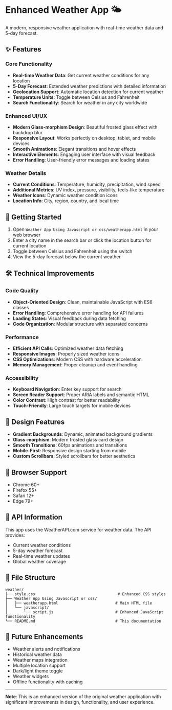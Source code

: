 # Enhanced Weather App 🌤️

A modern, responsive weather application with real-time weather data and 5-day forecast.

## ✨ Features

### Core Functionality
- **Real-time Weather Data**: Get current weather conditions for any location
- **5-Day Forecast**: Extended weather predictions with detailed information
- **Geolocation Support**: Automatic location detection for current weather
- **Temperature Units**: Toggle between Celsius and Fahrenheit
- **Search Functionality**: Search for weather in any city worldwide

### Enhanced UI/UX
- **Modern Glass-morphism Design**: Beautiful frosted glass effect with backdrop blur
- **Responsive Layout**: Works perfectly on desktop, tablet, and mobile devices
- **Smooth Animations**: Elegant transitions and hover effects
- **Interactive Elements**: Engaging user interface with visual feedback
- **Error Handling**: User-friendly error messages and loading states

### Weather Details
- **Current Conditions**: Temperature, humidity, precipitation, wind speed
- **Additional Metrics**: UV index, pressure, visibility, feels-like temperature
- **Weather Icons**: Dynamic weather condition icons
- **Location Info**: City, region, country, and local time

## 🚀 Getting Started

1. Open `Weather App Using Javascript or css/weatherapp.html` in your web browser
2. Enter a city name in the search bar or click the location button for current location
3. Toggle between Celsius and Fahrenheit using the switch
4. View the 5-day forecast below the current weather

## 🛠️ Technical Improvements

### Code Quality
- **Object-Oriented Design**: Clean, maintainable JavaScript with ES6 classes
- **Error Handling**: Comprehensive error handling for API failures
- **Loading States**: Visual feedback during data fetching
- **Code Organization**: Modular structure with separated concerns

### Performance
- **Efficient API Calls**: Optimized weather data fetching
- **Responsive Images**: Properly sized weather icons
- **CSS Optimizations**: Modern CSS with hardware acceleration
- **Memory Management**: Proper cleanup and event handling

### Accessibility
- **Keyboard Navigation**: Enter key support for search
- **Screen Reader Support**: Proper ARIA labels and semantic HTML
- **Color Contrast**: High contrast for better readability
- **Touch-Friendly**: Large touch targets for mobile devices

## 🎨 Design Features

- **Gradient Backgrounds**: Dynamic, animated background gradients
- **Glass-morphism**: Modern frosted glass card design
- **Smooth Transitions**: 60fps animations and transitions
- **Mobile-First**: Responsive design starting from mobile
- **Custom Scrollbars**: Styled scrollbars for better aesthetics

## 📱 Browser Support

- Chrome 60+
- Firefox 55+
- Safari 12+
- Edge 79+

## 🔧 API Information

This app uses the WeatherAPI.com service for weather data. The API provides:
- Current weather conditions
- 5-day weather forecast
- Real-time weather updates
- Global weather coverage

## 📄 File Structure

```
weather/
├── style.css                                    # Enhanced CSS styles
├── Weather App Using Javascript or css/
│   ├── weatherapp.html                         # Main HTML file
│   └── javascript/
│       └── script.js                           # Enhanced JavaScript functionality
└── README.md                                   # This documentation
```

## 🎯 Future Enhancements

- Weather alerts and notifications
- Historical weather data
- Weather maps integration
- Multiple location support
- Dark/light theme toggle
- Weather widgets
- Offline functionality with caching

---

**Note**: This is an enhanced version of the original weather application with significant improvements in design, functionality, and user experience.

